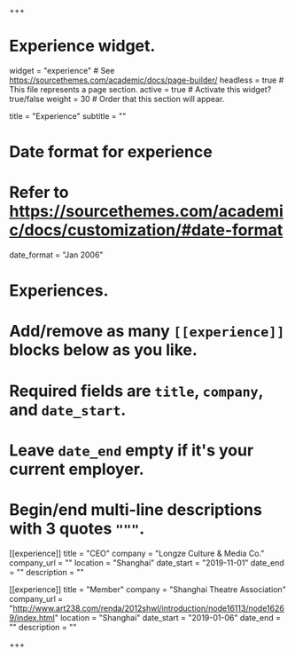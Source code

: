 +++
# Experience widget.
widget = "experience"  # See https://sourcethemes.com/academic/docs/page-builder/
headless = true  # This file represents a page section.
active = true  # Activate this widget? true/false
weight = 30  # Order that this section will appear.

title = "Experience"
subtitle = ""

# Date format for experience
#   Refer to https://sourcethemes.com/academic/docs/customization/#date-format
date_format = "Jan 2006"

# Experiences.
#   Add/remove as many `[[experience]]` blocks below as you like.
#   Required fields are `title`, `company`, and `date_start`.
#   Leave `date_end` empty if it's your current employer.
#   Begin/end multi-line descriptions with 3 quotes `"""`.

[[experience]]
  title = "CEO"
  company = "Longze Culture & Media Co."
  company_url = ""
  location = "Shanghai"
  date_start = "2019-11-01"
  date_end = ""
  description = ""

[[experience]]
  title = "Member"
  company = "Shanghai Theatre Association"
  company_url = "http://www.art238.com/renda/2012shwl/introduction/node16113/node16269/index.html"
  location = "Shanghai"
  date_start = "2019-01-06"
  date_end = ""
  description = ""

+++
